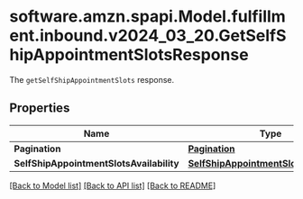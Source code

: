 # software.amzn.spapi.Model.fulfillment.inbound.v2024_03_20.GetSelfShipAppointmentSlotsResponse
The `getSelfShipAppointmentSlots` response.

## Properties

Name | Type | Description | Notes
------------ | ------------- | ------------- | -------------
**Pagination** | [**Pagination**](Pagination.md) |  | [optional] 
**SelfShipAppointmentSlotsAvailability** | [**SelfShipAppointmentSlotsAvailability**](SelfShipAppointmentSlotsAvailability.md) |  | 

[[Back to Model list]](../README.md#documentation-for-models) [[Back to API list]](../README.md#documentation-for-api-endpoints) [[Back to README]](../README.md)

